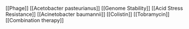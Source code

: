 [[Phage]]
[[Acetobacter pasteurianus]]
[[Genome Stability]]
[[Acid Stress Resistance]]
[[Acinetobacter baumannii]]
[[Colistin]]
[[Tobramycin]]
[[Combination therapy]]
